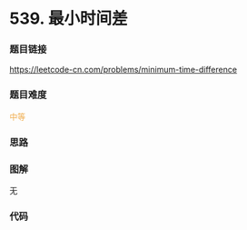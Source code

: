 # 539. 最小时间差

### 题目链接

https://leetcode-cn.com/problems/minimum-time-difference

### 题目难度

<font color=#F0AD4E>中等</font>

### 思路



### 图解

无

### 代码

```python
```